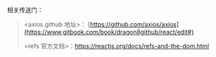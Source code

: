相关传送门：

> &lt;axios github 地址&gt;： [https://github.com/axios/axios](https://www.gitbook.com/book/dragon8github/react/edit#)
>
> &lt;refs 官方文档&gt;：https://reactjs.org/docs/refs-and-the-dom.html



